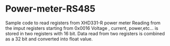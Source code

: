 # Power-meter-RS485
Sample code to read registers from XHD331-R power meter
Reading from the imput registers starting from 0x0016
Voltage , current, power,etc... is stored in two registers with 16 bit.
Data read from two registers is combined as a 32 bit and converted into float value. 
